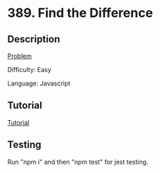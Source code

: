 # 389. Find the Difference

## Description

[Problem](https://leetcode.com/problems/find-the-difference/)

Difficulty: Easy

Language: Javascript

## Tutorial

[Tutorial](https://youtu.be/xJD8pC1WhXA)

## Testing

Run "npm i" and then "npm test" for jest testing.
